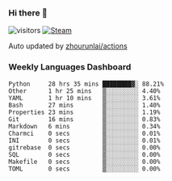 ### Hi there 👋

![visitors](https://visitor-badge.glitch.me/badge?page_id=zhourunlai)
[![Steam](https://img.shields.io/badge/dynamic/json?label=Steam&query=%24.data.totalSubs&url=https%3A%2F%2Fapi.spencerwoo.com%2Fsubstats%2F%3Fsource%3DsteamGames%26queryKey%3D76561198285156854&suffix=%20Games&logo=steam&labelColor=134375&color=0b1a37&longCache=true)](http://steamcommunity.com/profiles/76561198285156854)

Auto updated by <a href="https://github.com/zhourunlai/zhourunlai/actions" target="_blank">zhourunlai/actions</a>

### Weekly Languages Dashboard

<!--PART:wakatime-->
```text
Python     28 hrs 35 mins ████████▓░ 88.21%
Other      1 hr 25 mins   ▒░░░░░░░░░ 4.40%
YAML       1 hr 10 mins   ▒░░░░░░░░░ 3.61%
Bash       27 mins        ▒░░░░░░░░░ 1.40%
Properties 23 mins        ▒░░░░░░░░░ 1.19%
Git        16 mins        ▒░░░░░░░░░ 0.83%
Markdown   6 mins         ▒░░░░░░░░░ 0.34%
Charmci    0 secs         ▒░░░░░░░░░ 0.01%
INI        0 secs         ▒░░░░░░░░░ 0.01%
gitrebase  0 secs         ▒░░░░░░░░░ 0.00%
SQL        0 secs         ▒░░░░░░░░░ 0.00%
Makefile   0 secs         ▒░░░░░░░░░ 0.00%
TOML       0 secs         ▒░░░░░░░░░ 0.00%
```
<!--PART:wakatime-->
